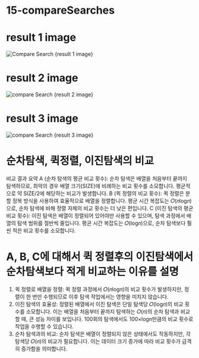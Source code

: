 # 15-compareSearches
# result 1 image
![Compare Search {result 1 image}](https://github.com/user-attachments/assets/7db004cc-a68a-48ca-b976-6c482c7a4b99)
# result 2 image
![compare Search {result 2 image}](https://github.com/user-attachments/assets/9229c499-1fa7-4b78-a938-f9b9fcd31488)
# result 3 image
![compare Search {result 3 image}](https://github.com/user-attachments/assets/f3b1a2a7-1123-4f74-9a9d-bde30f38cd77)

# 순차탐색, 퀵정렬, 이진탐색의 비교
비교 결과 요약
A (순차 탐색의 평균 비교 횟수):
순차 탐색은 배열을 처음부터 끝까지 탐색하므로, 최악의 경우 배열 크기(SIZE)에 비례하는 비교 횟수를 소모합니다.
평균적으로 약 SIZE/2에 해당하는 비교가 발생합니다.
B (퀵 정렬의 비교 횟수):
퀵 정렬은 분할 정복 방식을 사용하여 효율적으로 배열을 정렬합니다.
평균 시간 복잡도는 𝑂(𝑛log𝑛)으로, 순차 탐색에 비해 정렬 자체의 비교 횟수는 더 낮은 편입니다.
C (이진 탐색의 평균 비교 횟수):
이진 탐색은 배열이 정렬되어 있어야만 사용할 수 있으며, 탐색 과정에서 배열의 탐색 범위를 절반씩 줄입니다.
평균 시간 복잡도는 𝑂(log𝑛)으로, 순차 탐색보다 훨씬 적은 비교 횟수를 소모합니다.

# A, B, C에 대해서 퀵 정렬후의 이진탐색에서 순차탐색보다 적게 비교하는 이유를 설명
1. 퀵 정렬로 배열을 정렬:
퀵 정렬 과정에서 𝑂(𝑛log𝑛)의 비교 횟수가 발생하지만, 정렬이 한 번만 수행되므로 이후 탐색 작업에서는 영향을 미치지 않습니다.
2. 이진 탐색의 효율성:
정렬된 배열에서 이진 탐색은 단일 탐색당 𝑂(log𝑛)의 비교 횟수를 소모합니다. 이는 배열을 처음부터 끝까지 탐색하는 𝑂(𝑛)의 순차 탐색과 비교할 때, 큰 성능 차이를 보입니다.
100회의 탐색에서도 100×logn만큼의 비교 횟수로 작업을 수행할 수 있습니다.
3. 순차 탐색과의 비교:
순차 탐색은 배열이 정렬되지 않은 상태에서도 작동하지만, 각 탐색당 𝑂(𝑛)의 비교가 필요합니다. 이는 데이터 크기 증가에 따라 비교 횟수가 급격히 증가함을 의미합니다.
